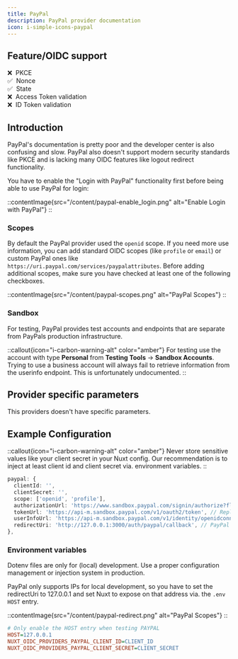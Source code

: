 ```yaml
---
title: PayPal
description: PayPal provider documentation
icon: i-simple-icons-paypal
---
```


## Feature/OIDC support

❌&nbsp; PKCE<br>
✅&nbsp; Nonce<br>
✅&nbsp; State<br>
❌&nbsp; Access Token validation<br>
❌&nbsp; ID Token validation<br>

## Introduction

PayPal's documentation is pretty poor and the developer center is also confusing and slow. PayPal also doesn't support modern security standards like PKCE and is lacking many OIDC features like logout redirect functionality.

You have to enable the "Login with PayPal" functionality first before being able to use PayPal for login:

::contentImage{src="/content/paypal-enable_login.png" alt="Enable Login with PayPal"}
::

### Scopes

By default the PayPal provider used the `openid` scope. If you need more use information, you can add standard OIDC scopes (like `profile` or `email`) or custom PayPal ones like `https://uri.paypal.com/services/paypalattributes`.
Before adding additional scopes, make sure you have checked at least one of the following checkboxes.

::contentImage{src="/content/paypal-scopes.png" alt="PayPal Scopes"}
::

### Sandbox

For testing, PayPal provides test accounts and endpoints that are separate from PayPals production infrastructure.

::callout{icon="i-carbon-warning-alt" color="amber"}
For testing use the account with type **Personal** from **Testing Tools** -> **Sandbox Accounts**. Trying to use a business account will always fail to retrieve information from the userinfo endpoint. This is unfortunately undocumented.
::

## Provider specific parameters

This providers doesn't have specific parameters.

## Example Configuration

::callout{icon="i-carbon-warning-alt" color="amber"}
Never store sensitive values like your client secret in your Nuxt config. Our recommendation is to inject at least client id and client secret via. environment variables.
::

```typescript [nuxt.config.ts]
paypal: {
  clientId: '',
  clientSecret: '',
  scope: ['openid', 'profile'],
  authorizationUrl: 'https://www.sandbox.paypal.com/signin/authorize?flowEntry=static', // Replace depending on sandbox or production environment
  tokenUrl: 'https://api-m.sandbox.paypal.com/v1/oauth2/token', // Replace depending on sandbox or production environment
  userInfoUrl: 'https://api-m.sandbox.paypal.com/v1/identity/openidconnect/userinfo?schema=openid', // Replace depending on sandbox or production environment
  redirectUri: 'http://127.0.0.1:3000/auth/paypal/callback', // PayPal doesn't support localhost for http, only 127.0.0.1
},
```

### Environment variables

Dotenv files are only for (local) development. Use a proper configuration management or injection system in production.

PayPal only supports IPs for local development, so you have to set the redirectUri to 127.0.0.1 and set Nuxt to expose on that address via. the `.env` `HOST` entry.

::contentImage{src="/content/paypal-redirect.png" alt="PayPal Scopes"}
::

```ini [.env]
# Only enable the HOST entry when testing PAYPAL
HOST=127.0.0.1
NUXT_OIDC_PROVIDERS_PAYPAL_CLIENT_ID=CLIENT_ID
NUXT_OIDC_PROVIDERS_PAYPAL_CLIENT_SECRET=CLIENT_SECRET
```